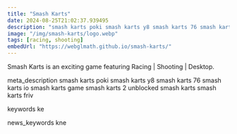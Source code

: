 ```yaml
---
title: "Smash Karts"
date: 2024-08-25T21:02:37.939495
description: "smash karts poki smash karts y8 smash karts 76 smash karts io smash karts game smash karts 2 unblocked smash karts smash karts friv"
image: "/img/smash-karts/logo.webp"
tags: [racing, shooting]
embedUrl: "https://webglmath.github.io/smash-karts/"
---
```


Smash Karts is an exciting game featuring Racing | Shooting | Desktop.

meta_description
smash karts poki smash karts y8 smash karts 76 smash karts io smash karts game smash karts 2 unblocked smash karts smash karts friv


keywords
ke


news_keywords
kne
